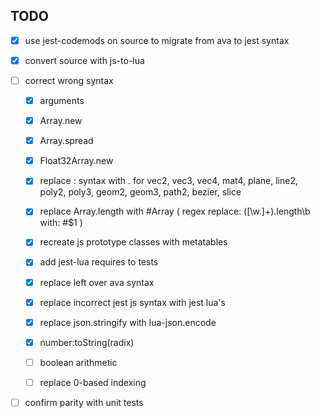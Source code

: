 ## TODO

- [x] use jest-codemods on source to migrate from ava to jest syntax


- [x] convert source with js-to-lua


- [ ] correct wrong syntax
  - [x] arguments
  - [x] Array.new
  - [x] Array.spread
  - [x] Float32Array.new
  - [x] replace : syntax with . for vec2, vec3, vec4, mat4, plane, line2, poly2, poly3, geom2, geom3, path2, bezier, slice
  - [x] replace Array.length with #Array ( regex replace: ([\w\.]+)\.length\b with: #$1 )
  - [x] recreate js prototype classes with metatables
  - [x] add jest-lua requires to tests
  - [x] replace left over ava syntax
  - [x] replace incorrect jest js syntax with jest lua's
  - [x] replace json.stringify with lua-json.encode
  - [x] number:toString(radix)
  - [ ] boolean arithmetic
  - [ ] replace 0-based indexing


- [ ] confirm parity with unit tests
